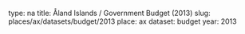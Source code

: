 type: na
title: Åland Islands / Government Budget (2013)
slug: places/ax/datasets/budget/2013
place: ax
dataset: budget
year: 2013
